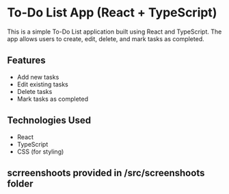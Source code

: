 # To-Do List App (React + TypeScript)

This is a simple To-Do List application built using React and TypeScript. The app allows users to create, edit, delete, and mark tasks as completed.

## Features

- Add new tasks
- Edit existing tasks
- Delete tasks
- Mark tasks as completed

## Technologies Used

- React
- TypeScript
- CSS (for styling)
## scrreenshoots provided in   /src/screenshoots folder
